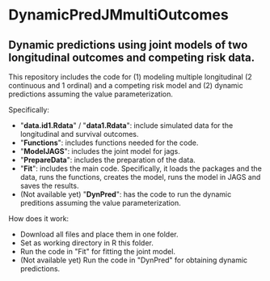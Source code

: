 # DynamicPredJMmultiOutcomes
## Dynamic predictions using joint models of two longitudinal outcomes and competing risk data.

This repository includes the code for (1) modeling multiple longitudinal (2 continuous and 1 ordinal) and a competing risk model and (2) dynamic predictions assuming the value parameterization. 

Specifically:
* "**data.id1.Rdata**" / "**data1.Rdata**": include simulated data for the longitudinal and survival outcomes.
* "**Functions**": includes functions needed for the code.
* "**ModelJAGS**": includes the joint model for jags.
* "**PrepareData**": includes the preparation of the data.
* "**Fit**": includes the main code. Specifically, it loads the packages and the data, runs the functions, creates the model, runs the model in JAGS and saves the results.
* (Not available yet) "**DynPred**": has the code to run the dynamic preditions assuming the value parameterization. 

How does it work:
* Download all files and place them in one folder.
* Set as working directory in R this folder.
* Run the code in "Fit" for fitting the joint model.
* (Not available yet) Run the code in "DynPred" for obtaining dynamic predictions.

